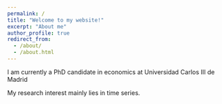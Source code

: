 ```yaml
---
permalink: /
title: "Welcome to my website!"
excerpt: "About me"
author_profile: true
redirect_from: 
  - /about/
  - /about.html
---
```

I am currently a PhD candidate in economics at Universidad Carlos III de Madrid

My research interest mainly lies in time series. 
